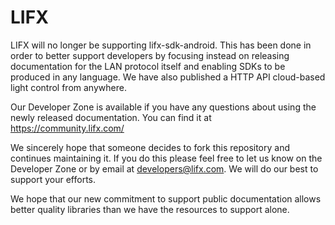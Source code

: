 # LIFX

LIFX will no longer be supporting lifx-sdk-android. This has been done in order to better support developers by focusing instead on releasing documentation for the LAN protocol itself and enabling SDKs to be produced in any language. We have also published a HTTP API cloud-based light control from anywhere.

Our Developer Zone is available if you have any questions about using the newly released documentation. You can find it at https://community.lifx.com/

We sincerely hope that someone decides to fork this repository and continues maintaining it. If you do this please feel free to let us know on the Developer Zone or by email at developers@lifx.com. We will do our best to support your efforts.

We hope that our new commitment to support public documentation allows better quality libraries than we have the resources to support alone.
